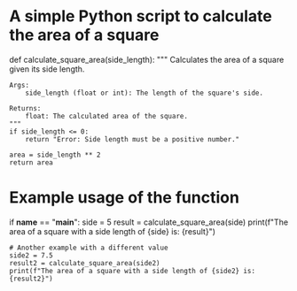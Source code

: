 # A simple Python script to calculate the area of a square

def calculate_square_area(side_length):
    """
    Calculates the area of a square given its side length.

    Args:
        side_length (float or int): The length of the square's side.

    Returns:
        float: The calculated area of the square.
    """
    if side_length <= 0:
        return "Error: Side length must be a positive number."
    
    area = side_length ** 2
    return area

# Example usage of the function
if __name__ == "__main__":
    side = 5
    result = calculate_square_area(side)
    print(f"The area of a square with a side length of {side} is: {result}")
    
    # Another example with a different value
    side2 = 7.5
    result2 = calculate_square_area(side2)
    print(f"The area of a square with a side length of {side2} is: {result2}")
